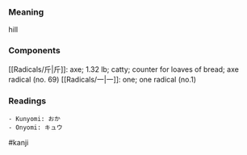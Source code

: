 ### Meaning

hill

### Components

[[Radicals/斤|斤]]: axe; 1.32 lb; catty; counter for loaves of bread; axe radical (no. 69) [[Radicals/一|一]]: one; one radical (no.1)

### Readings

```
- Kunyomi: おか
- Onyomi: キュウ
```

#kanji